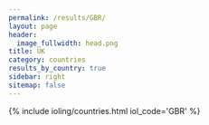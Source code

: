 ```yaml
---
permalink: /results/GBR/
layout: page
header:
  image_fullwidth: head.png
title: UK
category: countries
results_by_country: true
sidebar: right
sitemap: false
---
```


{% include ioling/countries.html iol_code='GBR' %}